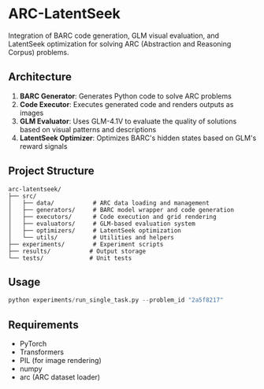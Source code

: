 # ARC-LatentSeek

Integration of BARC code generation, GLM visual evaluation, and LatentSeek optimization for solving ARC (Abstraction and Reasoning Corpus) problems.

## Architecture

1. **BARC Generator**: Generates Python code to solve ARC problems
2. **Code Executor**: Executes generated code and renders outputs as images
3. **GLM Evaluator**: Uses GLM-4.1V to evaluate the quality of solutions based on visual patterns and descriptions
4. **LatentSeek Optimizer**: Optimizes BARC's hidden states based on GLM's reward signals

## Project Structure

```
arc-latentseek/
├── src/
│   ├── data/           # ARC data loading and management
│   ├── generators/     # BARC model wrapper and code generation
│   ├── executors/      # Code execution and grid rendering
│   ├── evaluators/     # GLM-based evaluation system
│   ├── optimizers/     # LatentSeek optimization
│   └── utils/          # Utilities and helpers
├── experiments/        # Experiment scripts
├── results/           # Output storage
└── tests/             # Unit tests
```

## Usage

```python
python experiments/run_single_task.py --problem_id "2a5f8217"
```

## Requirements

- PyTorch
- Transformers
- PIL (for image rendering)
- numpy
- arc (ARC dataset loader)